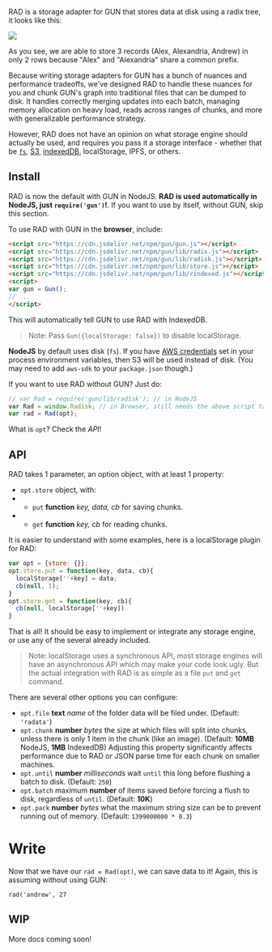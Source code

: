 RAD is a storage adapter for GUN that stores data at disk using a radix tree, it looks like this:

![](https://gun.eco/see/radix.gif)

As you see, we are able to store 3 records (Alex, Alexandria, Andrew) in only 2 rows because "Alex" and "Alexandria" share a common prefix.

Because writing storage adapters for GUN has a bunch of nuances and performance tradeoffs, we've designed RAD to handle these nuances for you and chunk GUN's graph into traditional files that can be dumped to disk. It handles correctly merging updates into each batch, managing memory allocation on heavy load, reads across ranges of chunks, and more with generalizable performance strategy.

However, RAD does not have an opinion on what storage engine should actually be used, and requires you pass it a storage interface - whether that be [`fs`](https://github.com/amark/gun/blob/master/lib/rfs.js), [S3](https://github.com/amark/gun/blob/master/lib/rs3.js), [indexedDB](https://github.com/amark/gun/blob/master/lib/rindexed.js), localStorage, IPFS, or others.

 ## Install

RAD is now the default with GUN in NodeJS. **RAD is used automatically in NodeJS, just `require('gun')`!**. If you want to use by itself, without GUN, skip this section.

To use RAD with GUN in the **browser**, include:

```html
<script src="https://cdn.jsdelivr.net/npm/gun/gun.js"></script>
<script src="https://cdn.jsdelivr.net/npm/gun/lib/radix.js"></script>
<script src="https://cdn.jsdelivr.net/npm/gun/lib/radisk.js"></script>
<script src="https://cdn.jsdelivr.net/npm/gun/lib/store.js"></script>
<script src="https://cdn.jsdelivr.net/npm/gun/lib/rindexed.js"></script>
<script>
var gun = Gun();
// ...
</script>
```

This will automatically tell GUN to use RAD with IndexedDB.

 > Note: Pass `Gun({localStorage: false})` to disable localStorage.

**NodeJS** by default uses disk (`fs`). If you have [AWS credentials](Using-Amazon-S3-for-Storage) set in your process environment variables, then S3 will be used instead of disk. (You may need to add `aws-sdk` to your `package.json` though.)

If you want to use RAD without GUN? Just do:

```javascript
// var Rad = require('gun/lib/radisk'); // in NodeJS
var Rad = window.Radisk; // in Browser, still needs the above script tags.
var rad = Rad(opt);
```

What is `opt`? Check the *API*!

 ## API

RAD takes 1 parameter, an option object, with at least 1 property:

 - `opt.store` object, with:
 - - `put` **function** *key, data, cb* for saving chunks.
 - - `get` **function** *key, cb* for reading chunks.

It is easier to understand with some examples, here is a localStorage plugin for RAD:

```javascript
var opt = {store: {}};
opt.store.put = function(key, data, cb){
  localStorage[''+key] = data;
  cb(null, 1);
}
opt.store.get = function(key, cb){
  cb(null, localStorage[''+key])
}
```

That is all! It should be easy to implement or integrate any storage engine, or use any of the several already included.

 > Note: localStorage uses a synchronous API, most storage engines will have an asynchronous API which may make your code look ugly. But the actual integration with RAD is as simple as a file `put` and `get` command.

There are several other options you can configure:

 - `opt.file` **text** *name* of the folder data will be filed under. (Default: `'radata'`) 
 - `opt.chunk` **number** *bytes* the size at which files will split into chunks, unless there is only 1 item in the chunk (like an image). (Default: **10MB** NodeJS, **1MB** IndexedDB) Adjusting this property significantly affects performance due to RAD or JSON parse time for each chunk on smaller machines.
 - `opt.until` **number** *milliseconds* wait `until` this long before flushing a batch to disk. (Default: `250`)
 - `opt.batch` maximum **number** of items saved before forcing a flush to disk, regardless of `until`. (Default: **10K**)
 - `opt.pack` **number** *bytes* what the maximum string size can be to prevent running out of memory. (Default: `1399000000 * 0.3`)

 # Write

Now that we have our `rad = Rad(opt)`, we can save data to it! Again, this is assuming without using GUN:

```
rad('andrew', 27
```

 ## WIP

More docs coming soon!
